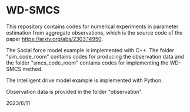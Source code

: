 # WD-SMCS
This repository contains codes for numerical experiments in parameter estimation from aggregate observations, which is the source code of the paper https://arxiv.org/abs/2303.14950.

The Social force model example is implemented with C++. The folder "sim_code_room" contains codes for producing the observation data and the folder "smcs_code_room" contains codes for implementing the WD-SMCS method.

The Intelligent drive model example is implemented with Python. 

Observation data is provided in the folder "observation".

2023/6/11
